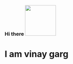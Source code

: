 ### Hi there <img src = "https://media.tenor.com/images/e89ab197c95440745f57041fcf379322/tenor.gif"  width = "100px">

# I am vinay garg
<!--
**xvinay28x/xvinay28x** is a ✨ _special_ ✨ repository because its `README.md` (this file) appears on your GitHub profile.

Here are some ideas to get you started:

- 🔭 I’m currently working on ...
- 🌱 I’m currently learning ...
- 👯 I’m looking to collaborate on ...
- 🤔 I’m looking for help with ...
- 💬 Ask me about ...
- 📫 How to reach me: ...
- 😄 Pronouns: ...
- ⚡ Fun fact: ...
-->
